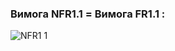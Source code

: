 ### Вимога NFR1.1 = Вимога FR1.1 :

![NFR1 1](https://github.com/oleksandrblazhko/ai-212-majorova/assets/90724127/1d3d1241-cca3-404b-9eaf-58cc6e813c3b)
